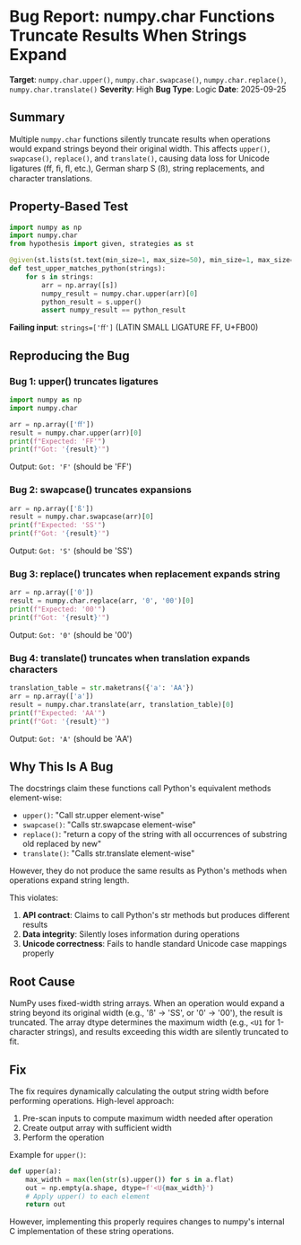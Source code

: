 # Bug Report: numpy.char Functions Truncate Results When Strings Expand

**Target**: `numpy.char.upper()`, `numpy.char.swapcase()`, `numpy.char.replace()`, `numpy.char.translate()`
**Severity**: High
**Bug Type**: Logic
**Date**: 2025-09-25

## Summary

Multiple `numpy.char` functions silently truncate results when operations would expand strings beyond their original width. This affects `upper()`, `swapcase()`, `replace()`, and `translate()`, causing data loss for Unicode ligatures (ﬀ, ﬁ, ﬂ, etc.), German sharp S (ß), string replacements, and character translations.

## Property-Based Test

```python
import numpy as np
import numpy.char
from hypothesis import given, strategies as st

@given(st.lists(st.text(min_size=1, max_size=50), min_size=1, max_size=10))
def test_upper_matches_python(strings):
    for s in strings:
        arr = np.array([s])
        numpy_result = numpy.char.upper(arr)[0]
        python_result = s.upper()
        assert numpy_result == python_result
```

**Failing input**: `strings=['ﬀ']` (LATIN SMALL LIGATURE FF, U+FB00)

## Reproducing the Bug

### Bug 1: upper() truncates ligatures

```python
import numpy as np
import numpy.char

arr = np.array(['ﬀ'])
result = numpy.char.upper(arr)[0]
print(f"Expected: 'FF'")
print(f"Got: '{result}'")
```

Output: `Got: 'F'` (should be 'FF')

### Bug 2: swapcase() truncates expansions

```python
arr = np.array(['ß'])
result = numpy.char.swapcase(arr)[0]
print(f"Expected: 'SS'")
print(f"Got: '{result}'")
```

Output: `Got: 'S'` (should be 'SS')

### Bug 3: replace() truncates when replacement expands string

```python
arr = np.array(['0'])
result = numpy.char.replace(arr, '0', '00')[0]
print(f"Expected: '00'")
print(f"Got: '{result}'")
```

Output: `Got: '0'` (should be '00')

### Bug 4: translate() truncates when translation expands characters

```python
translation_table = str.maketrans({'a': 'AA'})
arr = np.array(['a'])
result = numpy.char.translate(arr, translation_table)[0]
print(f"Expected: 'AA'")
print(f"Got: '{result}'")
```

Output: `Got: 'A'` (should be 'AA')

## Why This Is A Bug

The docstrings claim these functions call Python's equivalent methods element-wise:
- `upper()`: "Call str.upper element-wise"
- `swapcase()`: "Calls str.swapcase element-wise"
- `replace()`: "return a copy of the string with all occurrences of substring old replaced by new"
- `translate()`: "Calls str.translate element-wise"

However, they do not produce the same results as Python's methods when operations expand string length.

This violates:
1. **API contract**: Claims to call Python's str methods but produces different results
2. **Data integrity**: Silently loses information during operations
3. **Unicode correctness**: Fails to handle standard Unicode case mappings properly

## Root Cause

NumPy uses fixed-width string arrays. When an operation would expand a string beyond its original width (e.g., 'ß' → 'SS', or '0' → '00'), the result is truncated. The array dtype determines the maximum width (e.g., `<U1` for 1-character strings), and results exceeding this width are silently truncated to fit.

## Fix

The fix requires dynamically calculating the output string width before performing operations. High-level approach:

1. Pre-scan inputs to compute maximum width needed after operation
2. Create output array with sufficient width
3. Perform the operation

Example for `upper()`:
```python
def upper(a):
    max_width = max(len(str(s).upper()) for s in a.flat)
    out = np.empty(a.shape, dtype=f'<U{max_width}')
    # Apply upper() to each element
    return out
```

However, implementing this properly requires changes to numpy's internal C implementation of these string operations.